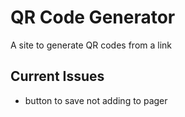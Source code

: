 # QR Code Generator

A site to generate QR codes from a link


## Current Issues 
- button to save not adding to pager
